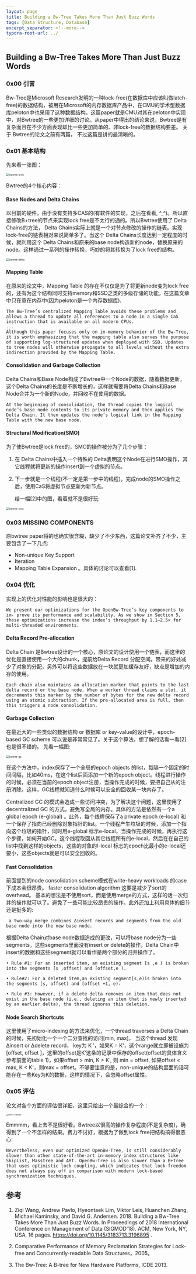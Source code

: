 ```yaml
---
layout: page
title: Building a Bw-Tree Takes More Than Just Buzz Words
tags: [Data Structure, Database]
excerpt_separator: <!--more-->
typora-root-url: ../
---
```


## Building a Bw-Tree Takes More Than Just Buzz Words 

### 0x00 引言

  Bw-Tree是Microsoft Research发明的一种lock-free(在数据库中应该叫做latch-free)的数据结构，被用在Microsoft的内存数据库产品中，在CMU的学术型数据库peloton中也采用了这种数据结构。这篇paper就是CMU对其在peloton中实现中，对Bwtree的一些更加详细的讨论。从paper中得出的结论来说，Bwtree是有复杂而且在不少方面表现却比一些更加简单的、非lock-free的数据结构要差。 关于 Bwtree的论文之前有两篇， 不过这篇是讲的最清晰的。

### 0x01 基本结构

  先来看一张图：

 <img src="/assets/img/bwtree-arch.png" alt="bwtree-arch" style="zoom:50%;" />

Bwtree的4个核心内容：

#### Base Nodes and Delta Chains 

  以目前的硬件，由于没有支持多CAS的(有软件的实现，之后在看看, ^_^)。所以直接修改B+tree的节点来实现lock free是不太行的通的。所以Bwtree使用了 Delta Chains的方法， Delta Chains实际上就是一个对节点修改的操作的链表。实现lock-free的链表相对来说简单多了。当这个 Delta Chains长度达到一定程度的时候，就利用这个 Delta Chains和原来的base node构造新的node，替换原来的node。这样通过一系列的操作转换，巧妙的将其转换为了lock free的结构。

<img src="/assets/img/bwtree-delta.png" alt="bwtree-delta" style="zoom:50%;" />

#### Mapping Table 

   在原来的论文中，Mapping Table 的存在不仅仅是为了将更新node变为lock free的，还有为这个结构同时支持memory和SSD之类的多级存储的功能。在这篇文章中只在意在内存中(因为peloton是一个内存数据库).

```
The Bw-Tree’s centralized Mapping Table avoids these problems and allows a thread to update all references to a node in a single CaS instruction that is available on all modern CPUs. 
...
Although this paper focuses only on in-memory behavior of the Bw-Tree, it is worth emphasizing that the mapping table also serves the purpose of supporting log-structured updates when deployed with SSD. Updates to tree nodes will otherwise propagate to all levels without the extra indirection provided by the Mapping Table.
```

#### Consolidation and Garbage Collection 

   Delta Chains和Base Node构成了Bwtree中一个Node的数据，随着数据更新，这个Delta Chains的长度是不断增长的，这样就需要将Delta Chains和Base Node合并为一个新的Node，并回收不在使用的数据。

```
At the beginning of consolidation, the thread copies the logical node’s base node contents to its private memory and then applies the Delta Chain. It then updates the node’s logical link in the Mapping Table with the new base node. 
```

#### Structural Modification(SMO) 

  为了使Bwtree是lock free的，SMO的操作被分为了几个步骤：

1. 在 Delta Chains中插入一个特殊的 Delta表明这个Node在进行SMO操作，其它线程就将更新的操作insert到一个虚拟的节点。
2. 下一步就是一个线程(不一定是第一步中的线程)，完成node的SMO操作之后，使用CaS将虚拟节点更新为新节点。

   给一幅[2]中的图，看着就不是很好玩:

 <img src="/assets/img/bwtree-smo.png" alt="bwtree-smo" style="zoom:50%;" />

### 0x03 MISSING COMPONENTS 

  原bwtree paper将的也确实很含糊，缺少了不少东西，这篇论文补齐了不少，主要包含了一下几点:

* Non-unique Key Support 
* Iteration 
* Mapping Table Expansion 。具体的讨论可以查看[1].


### 0x04 优化

 实现上的优化对性能的影响也是很大的：

```
We present our optimizations for the OpenBw-Tree’s key components to im- prove its performance and scalability. As we show in Section 5, these optimizations increase the index’s throughput by 1.1–2.5× for multi-threaded environments.
```

#### Delta Record Pre-allocation 

  Delta Chain 是Bwtree设计的一个核心，原论文的设计使用一个链表，而这里的优化是直接使用一个大的chunk，提前给Delta Record 分配空间。带来的好处减少了对象的分配，另外可以将这些数据放在一块就更加缓存友好，缺点是增加的内存的使用。

```
Each chain also maintains an allocation marker that points to the last delta record or the base node. When a worker thread claims a slot, it decrements this marker by the number of bytes for the new delta record using an atomic subtraction. If the pre-allocated area is full, then this triggers a node consolidation.
```

#### Garbage Collection 

 在最近大的一些类似的数据结构 or 数据库 or key-value的设计中，epoch-based GC scheme 可以说是非常常见了。关于这个算法，想了解的话看一看[2]也是很不错的。 先看一幅图:

<img src="/assets/img/bwtree-gc.png" alt="bwtree-gc" style="zoom:50%;" />

  在这个方法中，index保存了一个全局的epoch objects 的list，每隔一个固定的时间间隔，比如40ms，在这个list后面添加一个新的epoch object。线程进行操作的时候，必须在当前的epoch object注册，当操作完成的时候，要把自己从的注册消除。这样，GC线程就知道什么时候可以安全的回收某一块内存了。

  Centralized GC 的模式会造成一些访问冲突，为了解决这个问题，这里使用了decentralized GC 的方式，避免写全局的内存。具体的方法是依然有一个a global epoch (e-global) 。此外，每个线程保存了a private epoch (e-local) 和一个保存了指向已经删除对象指针的list。一个线程产生垃圾的时候，添加一个指向这个垃圾的指针，同时用e-global 标示e-local，当操作完成的时候，再执行这个步骤，如何开始GC。这个线程取回从其它线程所有的e-local，然后在在自己的list中找到这样的objects，这些的对象的l-local 标志的epoch比最小的e-local还要小，这些objects就是可以安全回收的。

#### Fast Consolidation 

  前面提到的node consolidation scheme模式在write-heavy workloads 的case下成本会很昂贵。 faster consolidation algorithm 这要是减少了sort的overhead。 基本的想法是不使用sort，而是使用merge的方式，这样的话一次归并的操作就可以了。避免了一些可能比较昂贵的操作。此外还加上利用具体的细节还是挺多的:

```
 a two-way merge combines ∆insert records and segments from the old base node into the new base node.
```

  根据Delta Chain对base node数据造成的更改，可以将base node分为一些segments，这些segments里面没有insert or delete的操作。Delta Chain中insert的数据和这些segment就可以看作是两个部分的归并操作了。

```
• Rule #1: For an inserted item, an existing segment [s ,e ) is broken into the segments [s ,offset) and [offset,e ).

• Rule#2: For a deleted item,an existing segment[s,e)is broken into the segments [s, offset) and [offset +1, e).

• Rule #3: However, if a delete delta removes an item that does not exist in the base node (i.e., deleting an item that is newly inserted by an earlier delta), the thread ignores this deletion.
```

#### Node Search Shortcuts 

  这里使用了micro-indexing 的方法来优化，一个thread traverses a Delta Chain 的时候，先初始化一个一个二分查找的访问[min, max]， 当这个thread 发现 ∆insert or ∆delete record， key为 K ′，如果K = K‘，这个range就立即被设施为[offset, offset ]，这里的offset是K‘这条的记录中保存的offset(offset的具体含义参考前面的table 1)，如果offset > min, K > K', 则 min = offset, 如果offset < max, K < K'，则max = offset。不够要注意的是，non-unique的结构里面的话可能存在一些Key为K的数据，这样的情况下，会忽略offset属性。

### 0x05 评估

   论文对各个方面的评估很详细，这里只给出一个最综合的一个：

<img src="/assets/img/bwtree-compare.png" alt="bwtree-compare" style="zoom: 33%;" />

 

 Emmmm，看上去不是很好看。Bwtree以很高的操作复杂程度(不是复杂度)，确得到了一个不怎样的结果。费力不讨好，根据为了做到lock free把结构搞得很恶心:

```
Nevertheless, even our optimized OpenBw-Tree, is still considerably slower than other state-of-the-art in-memory index structures like SkipList, Masstree and ART. OpenBw-Tree is also slower than a B+Tree that uses optimistic lock coupling, which indicates that lock-freedom does not always pay off in comparison with modern lock-based synchronization techniques.
```

## 参考

1. Ziqi Wang, Andrew Pavlo, Hyeontaek Lim, Viktor Leis, Huanchen Zhang, Michael Kaminsky, and David G. Andersen. 2018. Building a Bw-Tree Takes More Than Just Buzz Words. In Proceedings of 2018 International Conference on Management of Data (SIGMOD’18). ACM, New York, NY, USA, 16 pages. https://doi.org/10.1145/3183713.3196895 .

2. Comparative Performance of Memory Reclamation Strategies for Lock-free and Concurrently-readable Data Structures，2005。

3. The Bw-Tree: A B-tree for New Hardware Platforms, ICDE 2013.

